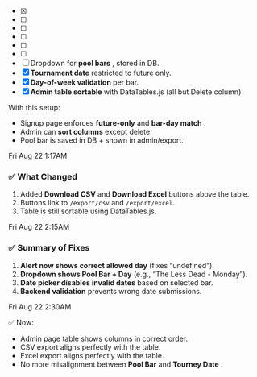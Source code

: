 * [X]
* [ ]
* [ ]
* [ ]
* [ ]
* [ ]
* [ ] Dropdown for  **pool bars** , stored in DB.
* [X] **Tournament date** restricted to future only.
* [X] **Day-of-week validation** per bar.
* [X] **Admin table sortable** with DataTables.js (all but Delete column).

 With this setup:

* Signup page enforces **future-only** and  **bar-day match** .
* Admin can **sort columns** except delete.
* Pool bar is saved in DB + shown in admin/export.

Fri Aug 22 1:17AM

### ✅ What Changed

1. Added **Download CSV** and **Download Excel** buttons above the table.
2. Buttons link to `/export/csv` and `/export/excel`.
3. Table is still sortable using DataTables.js.

Fri Aug 22 2:15AM

### ✅ Summary of Fixes

1. **Alert now shows correct allowed day** (fixes “undefined”).
2. **Dropdown shows Pool Bar + Day** (e.g., “The Less Dead - Monday”).
3. **Date picker disables invalid dates** based on selected bar.
4. **Backend validation** prevents wrong date submissions.

Fri Aug 22 2:30AM

✅ Now:

* Admin page table shows columns in correct order.
* CSV export aligns perfectly with the table.
* Excel export aligns perfectly with the table.
* No more misalignment between **Pool Bar** and  **Tourney Date** .
